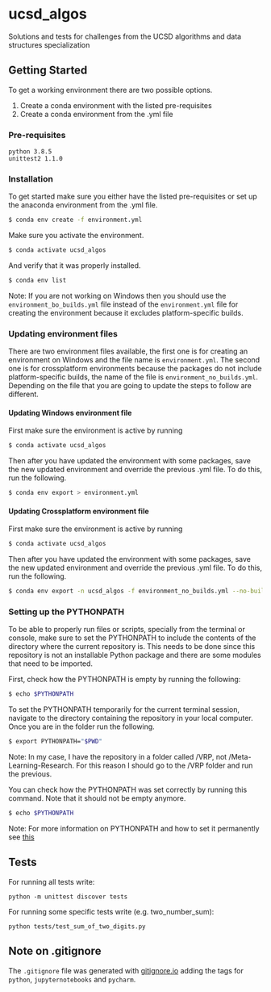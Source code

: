 # ucsd_algos
Solutions and tests for challenges from the UCSD algorithms and data structures specialization

## Getting Started

To get a working environment there are two possible options. 

1. Create a conda environment with the listed pre-requisites
2. Create a conda environment from the .yml file


### Pre-requisites

```
python 3.8.5
unittest2 1.1.0
```

### Installation

To get started make sure you either have the listed pre-requisites or set up the anaconda environment from the .yml file.

```bash
$ conda env create -f environment.yml
```

Make sure you activate the environment. 
```bash
$ conda activate ucsd_algos
```

And verify that it was properly installed.
```bash
$ conda env list
```

Note: If you are not working on Windows then you should use the ```environment_bo_builds.yml``` file instead of the ```environment.yml```  file for creating the environment because it excludes platform-specific builds. 

### Updating environment files
There are two environment files available, the first one is for creating an environment on Windows and the file name is ```environment.yml```. The second one is for crossplatform environments because the packages do not include platform-specific builds, the name of the file is ```environment_no_builds.yml```. Depending on the file that you are going to update the steps to follow are different. 

#### Updating Windows environment file

First make sure the environment is active by running 
```bash
$ conda activate ucsd_algos
```

Then after you have updated the environment with some packages, save the new updated environment and override the previous .yml file. To do this, run the following.
```bash
$ conda env export > environment.yml
```

#### Updating Crossplatform environment file

First make sure the environment is active by running 
```bash
$ conda activate ucsd_algos
```

Then after you have updated the environment with some packages, save the new updated environment and override the previous .yml file. To do this, run the following.
```bash
$ conda env export -n ucsd_algos -f environment_no_builds.yml --no-builds
```

### Setting up the PYTHONPATH

To be able to properly run files or scripts, specially from the terminal or console, make sure to set the PYTHONPATH to include the contents of the directory where the current repository is. 
This needs to be done since this repository is not an installable Python package and there are some modules that need to be imported. 

First, check how the PYTHONPATH is empty by running the following: 
```bash
$ echo $PYTHONPATH
```

To set the PYTHONPATH temporarily for the current terminal session, navigate to the directory containing the repository in your local computer. Once you are in the folder run the following. 
```bash
$ export PYTHONPATH="$PWD"
```
Note: In my case, I have the repository in a folder called /VRP, not /Meta-Learning-Research. For this reason I should go to the /VRP folder and run the previous.  

You can check how the PYTHONPATH was set correctly by running this command. Note that it should not be empty anymore. 
```bash
$ echo $PYTHONPATH
```

Note: For more information on PYTHONPATH and how to set it permanently see [this](https://bic-berkeley.github.io/psych-214-fall-2016/using_pythonpath.html)

## Tests
For running all tests write:
```
python -m unittest discover tests
```
For running some specific tests write (e.g. two_number_sum):
```
python tests/test_sum_of_two_digits.py
```

## Note on .gitignore

The ``` .gitignore ``` file was generated with [gitignore.io](https://www.toptal.com/developers/gitignore) adding the tags for ```python```, ```jupyternotebooks``` and ```pycharm```.

